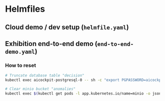 # Helmfiles

## Cloud demo / dev setup (`helmfile.yaml`)

## Exhibition end-to-end demo (`end-to-end-demo.yaml`)
### How to reset
```sh
# Truncate database table "decision"
kubectl exec aicockpit-postgresql-0 -- sh -c "export PGPASSWORD=aicockpit; psql -U aicockpit -c 'truncate decision cascade;'"

# Clear minio bucket "anomalies"
kubectl exec $(kubectl get pods -l app.kubernetes.io/name=minio -o jsonpath="{.items[0].metadata.name}") -- sh -c "mc alias set local http://localhost:9000 minioadmin minioadmin;mc rm --recursive --force local/anomalies"
```